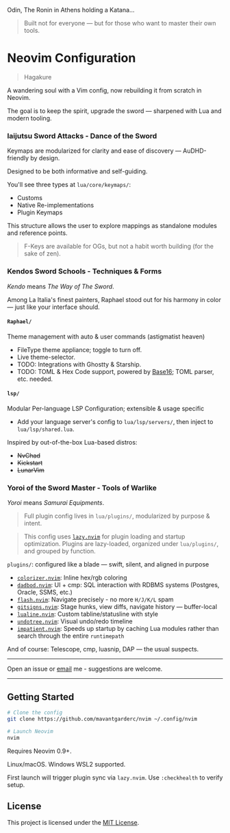 Odin, The Ronin in Athens holding a Katana...

> Built not for everyone — but for those who want to master their own tools.

# Neovim Configuration

> Hagakure

A wandering soul with a Vim config, now rebuilding it from scratch in Neovim.

The goal is to keep the spirit, upgrade the sword — sharpened with Lua and modern tooling.

### Iaijutsu Sword Attacks - Dance of the Sword
Keymaps are modularized for clarity and ease of discovery — AuDHD-friendly by design.

Designed to be both informative and self-guiding.

You'll see three types at `lua/core/keymaps/`:
- Customs
- Native Re-implementations
- Plugin Keymaps

This structure allows the user to explore mappings as standalone modules and reference points.

> F-Keys are available for OGs, but not a habit worth building (for the sake of zen).

### Kendos Sword Schools - Techniques & Forms
*Kendo* means *The Way of The Sword*.

Among La Italia's finest painters, Raphael stood out for his harmony in color — just like your interface should.

#### `Raphael/`
Theme management with auto & user commands (astigmatist heaven)
- FileType theme appliance; toggle to turn off.
- Live theme-selector.
- TODO: Integrations with Ghostty & Starship.
- TODO: TOML & Hex Code support, powered by [Base16](https://github.com/RRethy/base16-nvim); TOML parser, etc. needed.

#### `lsp/`
Modular Per-language LSP Configuration; extensible & usage specific
  - Add your language server's config to `lua/lsp/servers/`, then inject to `lua/lsp/shared.lua`.

Inspired by out-of-the-box Lua-based distros:
  - ~~NvChad~~
  - ~~Kickstart~~
  - ~~LunarVim~~

###  Yoroi of the Sword Master - Tools of Warlike
*Yoroi* means *Samurai Equipments*.

> Full plugin config lives in `lua/plugins/`, modularized by purpose & intent.

> This config uses [`lazy.nvim`](https://github.com/folke/lazy.nvim) for plugin loading and startup optimization.
Plugins are lazy-loaded, organized under `lua/plugins/`, and grouped by function.

`plugins/`: configured like a blade — swift, silent, and aligned in purpose
  - [`colorizer.nvim`](https://github.com/norcalli/nvim-colorizer.lua): Inline hex/rgb coloring
  - [`dadbod.nvim`](https://github.com/tpope/vim-dadbod): UI + cmp: SQL interaction with RDBMS systems (Postgres, Oracle, SSMS, etc.)
  - [`flash.nvim`](https://github.com/folke/flash.nvim): Navigate precisely - no more `H/J/K/L` spam
  - [`gitsigns.nvim`](https://github.com/lewis6991/gitsigns.nvim): Stage hunks, view diffs, navigate history — buffer-local
  - [`lualine.nvim`](https://github.com/nvim-lualine/lualine.nvim): Custom tabline/statusline with style
  - [`undotree.nvim`](https://github.com/mbbill/undotree): Visual undo/redo timeline
  - [`impatient.nvim`](https://github.com/lewis6991/impatient.nvim): Speeds up startup by caching Lua modules rather than search through the entire `runtimepath`

And of course: Telescope, cmp, luasnip, DAP — the usual suspects.

---

Open an issue or [email](mailto:manihabibinava@gmail.com) me - suggestions are welcome.

---

## Getting Started

```sh
# Clone the config
git clone https://github.com/mavantgarderc/nvim ~/.config/nvim

# Launch Neovim
nvim
```

Requires Neovim 0.9+.

Linux/macOS. Windows WSL2 supported.

First launch will trigger plugin sync via `lazy.nvim`. Use `:checkhealth` to verify setup.

## License
This project is licensed under the [MIT License](./LICENSE).
